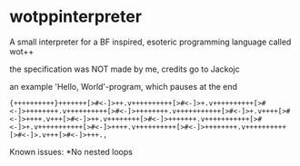 # wotppinterpreter
A small interpreter for a BF inspired, esoteric programming language called wot++

the specification was NOT made by me, credits go to Jackojc

an example 'Hello, World'-program, which pauses at the end

```{++++++++++}+++++++[>#<-]>++.v++++++++++[>#<-]>+.v++++++++++[>#<-]>++++++++.v++++++++++[>#<-]>++++++++.v+++++++++++[>#<-]>+.v++++[>#<-]>++++.v+++[>#<-]>++.v++++++++[>#<-]>+++++++.v+++++++++++[>#<-]>+.v+++++++++++[>#<-]>++++.v++++++++++[>#<-]>++++++++.v++++++++++[>#<-]>.v+++[>#<-]>+++.,```

Known issues:
*No nested loops
